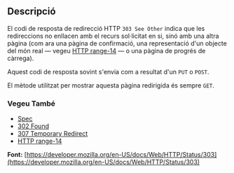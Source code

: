 ## Descripció

El codi de resposta de redirecció HTTP `303 See Other` indica que les redireccions no enllacen amb el recurs sol·licitat en si, sinó amb una altra pàgina (com ara una pàgina de confirmació, una representació d'un objecte del món real — vegeu [HTTP range-14](https://en.wikipedia.org/wiki/HTTPRange-14) — o una pàgina de progrés de càrrega).

Aquest codi de resposta sovint s'envia com a resultat d'un `PUT` o `POST`.

El mètode utilitzat per mostrar aquesta pàgina redirigida és sempre `GET`.

### Vegeu També

- [Spec](https://httpwg.org/specs/rfc9110.html#status.303)
- [302 Found](https://http.cat/status/302)
- [307 Temporary Redirect](https://http.cat/status/307)
- [HTTP range-14](https://en.wikipedia.org/wiki/HTTPRange-14)

**Font:** [https://developer.mozilla.org/en-US/docs/Web/HTTP/Status/303](https://developer.mozilla.org/en-US/docs/Web/HTTP/Status/303)
